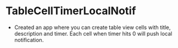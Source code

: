 # TableCellTimerLocalNotif
- Created an app where you can create table view cells with title, description and timer. Each cell when timer hits 0 will push local notification.
